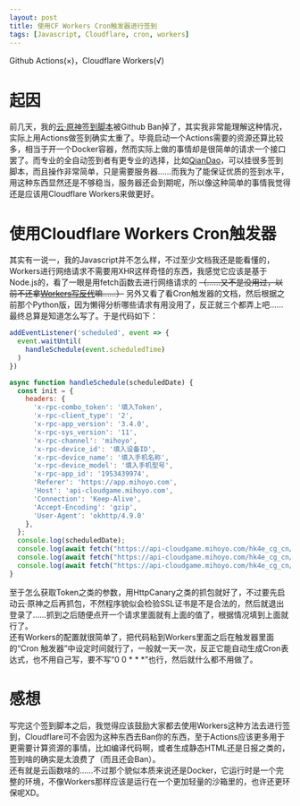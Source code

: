 ```yaml
---
layout: post
title: 使用CF Workers Cron触发器进行签到
tags: [Javascript, Cloudflare, cron, workers]
---
```


  Github Actions(×)，Cloudflare Workers(√)<!--more-->    

# 起因
  前几天，我的[云·原神签到脚本](https://github.com/Mabbs/MHYY-AutoCheckin)被Github Ban掉了，其实我非常能理解这种情况，实际上用Actions做签到确实太重了。毕竟启动一个Actions需要的资源还算比较多，相当于开一个Docker容器，然而实际上做的事情却是很简单的请求一个接口罢了。而专业的全自动签到者有更专业的选择，比如[QianDao](https://github.com/qiandao-today/qiandao)，可以挂很多签到脚本，而且操作非常简单，只是需要服务器……而我为了能保证优质的签到水平，用这种东西显然还是不够稳当，服务器还会到期呢，所以像这种简单的事情我觉得还是应该用Cloudflare Workers来做更好。   

# 使用Cloudflare Workers Cron触发器
  其实有一说一，我的Javascript并不怎么样，不过至少文档我还是能看懂的，Workers进行网络请求不需要用XHR这样奇怪的东西，我感觉它应该是基于Node.js的，看了一眼是用fetch函数去进行网络请求的 ~~（……又不是没用过，以前不还拿[Workers写反代](/2021/03/02/workers.html)嘛……）~~ 另外又看了看Cron触发器的文档，然后根据之前那个Python版，因为懒得分析哪些请求有用没用了，反正就三个都弄上吧……最终总算是知道怎么写了。于是代码如下：
```javascript
addEventListener('scheduled', event => {
  event.waitUntil(
    handleSchedule(event.scheduledTime)
  )
})

async function handleSchedule(scheduledDate) {
  const init = {
    headers: {
      'x-rpc-combo_token': '填入Token',
      'x-rpc-client_type': '2',
      'x-rpc-app_version': '3.4.0',
      'x-rpc-sys_version': '11',
      'x-rpc-channel': 'mihoyo',
      'x-rpc-device_id': '填入设备ID',
      'x-rpc-device_name': '填入手机名称',
      'x-rpc-device_model': '填入手机型号',
      'x-rpc-app_id': '1953439974',
      'Referer': 'https://app.mihoyo.com',
      'Host': 'api-cloudgame.mihoyo.com',
      'Connection': 'Keep-Alive',
      'Accept-Encoding': 'gzip',
      'User-Agent': 'okhttp/4.9.0'
    },
  };
  console.log(scheduledDate);
  console.log(await fetch("https://api-cloudgame.mihoyo.com/hk4e_cg_cn/wallet/wallet/get", init));
  console.log(await fetch("https://api-cloudgame.mihoyo.com/hk4e_cg_cn/gamer/api/getAnnouncementInfo", init));
  console.log(await fetch("https://api-cloudgame.mihoyo.com/hk4e_cg_cn/gamer/api/listNotifications?status=NotificationStatusUnread&type=NotificationTypePopup&is_sort=true", init));
}
```
  至于怎么获取Token之类的参数，用HttpCanary之类的抓包就好了，不过要先启动云·原神之后再抓包，不然程序貌似会检验SSL证书是不是合法的，然后就退出登录了……抓到之后随便点开一个请求里面就有上面的值了，根据情况填到上面就行了。   
  还有Workers的配置就很简单了，把代码粘到Workers里面之后在触发器里面的“Cron 触发器”中设定时间就行了，一般就一天一次，反正它能自动生成Cron表达式，也不用自己写，要不写“0 0 * * *”也行，然后就什么都不用做了。   

# 感想
  写完这个签到脚本之后，我觉得应该鼓励大家都去使用Workers这种方法去进行签到，Cloudflare可不会因为这种东西去Ban你的东西，至于Actions应该更多用于更需要计算资源的事情，比如编译代码啊，或者生成静态HTML还是日报之类的，签到啥的确实是太浪费了（而且还会Ban）。   
  还有就是云函数啥的……不过那个貌似本质来说还是Docker，它运行时是一个完整的环境，不像Workers那样应该是运行在一个更加轻量的沙箱里的，也许还更环保呢XD。
